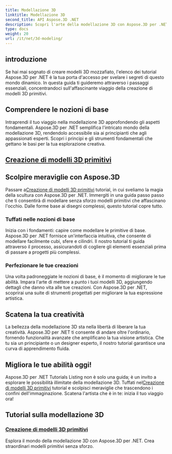 ```yaml
---
title: Modellazione 3D
linktitle: Modellazione 3D
second_title: API Aspose.3D .NET
description: Scopri l'arte della modellazione 3D con Aspose.3D per .NET! Realizza facilmente accattivanti modelli primitivi in questo tutorial completo. Scatena la tua creatività oggi.
type: docs
weight: 20
url: /it/net/3d-modeling/
---
```


## introduzione

Se hai mai sognato di creare modelli 3D mozzafiato, l'elenco dei tutorial Aspose.3D per .NET è la tua porta d'accesso per svelare i segreti di questo mondo dinamico. In questa guida ti guideremo attraverso i passaggi essenziali, concentrandoci sull'affascinante viaggio della creazione di modelli 3D primitivi.

## Comprendere le nozioni di base

Intraprendi il tuo viaggio nella modellazione 3D approfondendo gli aspetti fondamentali. Aspose.3D per .NET semplifica l'intricato mondo della modellazione 3D, rendendolo accessibile sia ai principianti che agli appassionati esperti. Scopri i principi e gli strumenti fondamentali che gettano le basi per la tua esplorazione creativa.

## [Creazione di modelli 3D primitivi](./primitive-3d-models/)

## Scolpire meraviglie con Aspose.3D

 Passare a[Creazione di modelli 3D primitivi](./primitive-3d-models/) tutorial, in cui sveliamo la magia della scultura con Aspose.3D per .NET. Immergiti in una guida passo passo che ti consentirà di modellare senza sforzo modelli primitivi che affascinano l'occhio. Dalle forme base ai disegni complessi, questo tutorial copre tutto.

### Tuffati nelle nozioni di base

Inizia con i fondamenti: capire come modellare le primitive di base. Aspose.3D per .NET fornisce un'interfaccia intuitiva, che consente di modellare facilmente cubi, sfere e cilindri. Il nostro tutorial ti guida attraverso il processo, assicurandoti di cogliere gli elementi essenziali prima di passare a progetti più complessi.

### Perfezionare le tue creazioni

Una volta padroneggiate le nozioni di base, è il momento di migliorare le tue abilità. Impara l'arte di mettere a punto i tuoi modelli 3D, aggiungendo dettagli che danno vita alle tue creazioni. Con Aspose.3D per .NET, scoprirai una suite di strumenti progettati per migliorare la tua espressione artistica.

## Scatena la tua creatività

La bellezza della modellazione 3D sta nella libertà di liberare la tua creatività. Aspose.3D per .NET ti consente di andare oltre l'ordinario, fornendo funzionalità avanzate che amplificano la tua visione artistica. Che tu sia un principiante o un designer esperto, il nostro tutorial garantisce una curva di apprendimento fluida.

## Migliora le tue abilità oggi!

Aspose.3D per .NET Tutorials Listing non è solo una guida; è un invito a esplorare le possibilità illimitate della modellazione 3D. Tuffati nel[Creazione di modelli 3D primitivi](./primitive-3d-models/) tutorial e scolpisci meraviglie che trascendono i confini dell'immaginazione. Scatena l'artista che è in te: inizia il tuo viaggio ora!
## Tutorial sulla modellazione 3D
### [Creazione di modelli 3D primitivi](./primitive-3d-models/)
Esplora il mondo della modellazione 3D con Aspose.3D per .NET. Crea straordinari modelli primitivi senza sforzo.